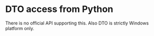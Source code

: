 # DTO access from Python
There is no official API supporting this.
Also DTO is strictly Windows platform only.

